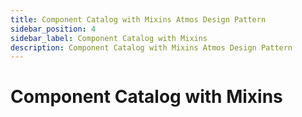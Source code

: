 ```yaml
---
title: Component Catalog with Mixins Atmos Design Pattern
sidebar_position: 4
sidebar_label: Component Catalog with Mixins
description: Component Catalog with Mixins Atmos Design Pattern
---
```


# Component Catalog with Mixins
